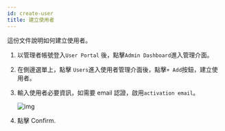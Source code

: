 ```yaml
---
id: create-user
title: 建立使用者
---
```


這份文件說明如何建立使用者。

1. 以管理者帳號登入`User Portal` 後，點擊`Admin Dashboard`進入管理介面。

2. 在側邊選單上，點擊 `Users`進入使用者管理介面後，點擊`+ Add`按鈕，建立使用者。

3. 輸入使用者必要資訊，如需要 email 認證，啟用`activation email`。

    ![img](assets/qs-create-user.png)

4. 點擊 Confirm.
